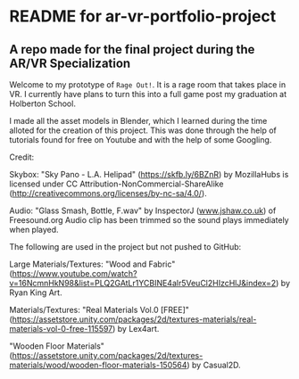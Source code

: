 # README for ar-vr-portfolio-project #
## A repo made for the final project during the AR/VR Specialization ##

Welcome to my prototype of `Rage Out!`. It is a rage room that takes place in VR.
I currently have plans to turn this into a full game post my graduation at Holberton School.

I made all the asset models in Blender, which I learned during the time alloted for the creation of this project.
This was done through the help of tutorials found for free on Youtube and with the help of some Googling.


Credit:

Skybox:
"Sky Pano - L.A. Helipad" (https://skfb.ly/6BZnR) by MozillaHubs is licensed under CC Attribution-NonCommercial-ShareAlike (http://creativecommons.org/licenses/by-nc-sa/4.0/).


Audio:
"Glass Smash, Bottle, F.wav" by InspectorJ (www.jshaw.co.uk) of Freesound.org
Audio clip has been trimmed so the sound plays immediately when played.


The following are used in the project but not pushed to GitHub:

Large Materials/Textures:
"Wood and Fabric" (https://www.youtube.com/watch?v=16NcmnHkN98&list=PLQ2GAtLr1YCBINE4alr5VeuCl2HIzcHlJ&index=2) by Ryan King Art.


Materials/Textures:
"Real Materials Vol.0 [FREE]" (https://assetstore.unity.com/packages/2d/textures-materials/real-materials-vol-0-free-115597) by Lex4art.

"Wooden Floor Materials" (https://assetstore.unity.com/packages/2d/textures-materials/wood/wooden-floor-materials-150564) by Casual2D.
